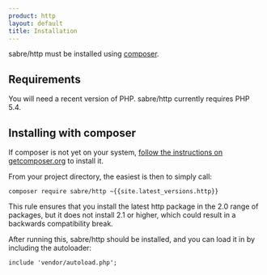 ```yaml
---
product: http
layout: default
title: Installation
---
```


sabre/http must be installed using [composer][1].

Requirements
------------

You will need a recent version of PHP. sabre/http currently requires PHP
5.4.

Installing with composer
------------------------

If composer is not yet on your system, [follow the instructions on getcomposer.org][2]
to install it.

From your project directory, the easiest is then to simply call:

    composer require sabre/http ~{{site.latest_versions.http}}

This rule ensures that you install the latest http package in the 2.0 range
of packages, but it does not install 2.1 or higher, which could result in a
backwards compatibility break.

After running this, sabre/http should be installed, and you can load it in
by including the autoloader:

    include 'vendor/autoload.php';

[1]: http://getcomposer.org/
[2]: https://getcomposer.org/doc/00-intro.md#installation-nix
